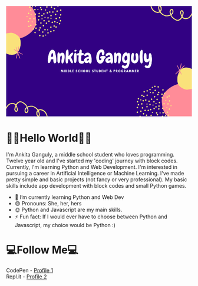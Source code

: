 <img src="readme_header.png" margin-left="100px" width="700px" height="300px">

<h1> <b>👋🏻Hello World👋🏻</b> </h1>

I'm Ankita Ganguly, a middle school student who loves programming. Twelve year old and I've started my 'coding' journey with block codes. Currently, I'm learning Python and Web Development. I'm interested in pursuing a career in Artificial Intelligence or Machine Learning. I've made pretty simple and basic projects (not fancy or very professional). My basic skills include app development with block codes and small Python games. 

- 🌱 I’m currently learning Python and Web Dev
- 😄 Pronouns: She, her, hers
- 🌞 Python and Javascript are my main skills. 
- ⚡ Fun fact: If I would ever have to choose between Python and Javascript, my choice would be Python :)

<h1> <b>💻Follow Me💻</b> </h1>
CodePen - <a href= "https://codepen.io/i_am_kita" target="_blank"> Profile 1 </a>
<br>
Repl.it - <a href= "https://repl.it/@iamkita" target="_blank"> Profile 2 </a>
